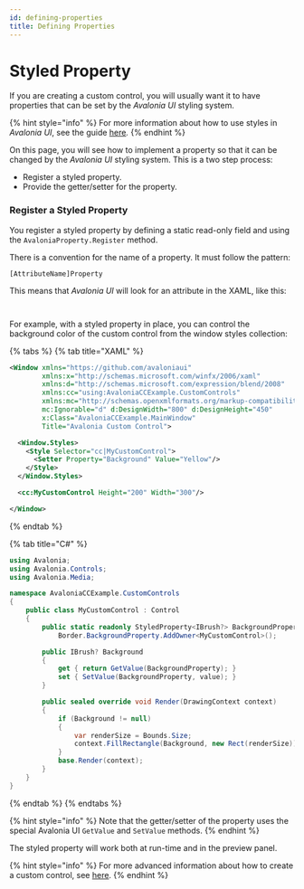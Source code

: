 ```yaml
---
id: defining-properties
title: Defining Properties
---
```


# Styled Property

If you are creating a custom control, you will usually want it to have properties that can be set by the _Avalonia UI_ styling system.

{% hint style="info" %}
For more information about how to use styles in _Avalonia UI_, see the guide [here](../../styles-and-resources/styling/)_._
{% endhint %}

On this page, you will see how to implement a property so that it can be changed by the _Avalonia UI_ styling system. This is a two step process:

* Register a styled property.
* Provide the getter/setter for the property.

### Register a Styled Property <a href="#registering-styled-properties" id="registering-styled-properties"></a>

You register a styled property by defining a static read-only field and using the `AvaloniaProperty.Register` method.

There is a convention for the name of a property. It must follow the pattern:

```
[AttributeName]Property
```

This means that _Avalonia UI_ will look for an attribute in the XAML, like this:

<pre class="language-xml"><code class="lang-xml"><strong><MyCustomControl AttributeName="value" ... >
</strong></code></pre>

For example, with a styled property in place, you can control the background color of the custom control from the window styles collection:

{% tabs %}
{% tab title="XAML" %}
```xml
<Window xmlns="https://github.com/avaloniaui"
        xmlns:x="http://schemas.microsoft.com/winfx/2006/xaml"
        xmlns:d="http://schemas.microsoft.com/expression/blend/2008"
        xmlns:cc="using:AvaloniaCCExample.CustomControls"
        xmlns:mc="http://schemas.openxmlformats.org/markup-compatibility/2006"
        mc:Ignorable="d" d:DesignWidth="800" d:DesignHeight="450"
        x:Class="AvaloniaCCExample.MainWindow"
        Title="Avalonia Custom Control">

  <Window.Styles>
    <Style Selector="cc|MyCustomControl">
      <Setter Property="Background" Value="Yellow"/>
    </Style>
  </Window.Styles>

  <cc:MyCustomControl Height="200" Width="300"/>

</Window>
```
{% endtab %}

{% tab title="C#" %}
```csharp
using Avalonia;
using Avalonia.Controls;
using Avalonia.Media;

namespace AvaloniaCCExample.CustomControls
{
    public class MyCustomControl : Control
    {
        public static readonly StyledProperty<IBrush?> BackgroundProperty =
            Border.BackgroundProperty.AddOwner<MyCustomControl>();

        public IBrush? Background
        {
            get { return GetValue(BackgroundProperty); }
            set { SetValue(BackgroundProperty, value); }
        }

        public sealed override void Render(DrawingContext context)
        {
            if (Background != null)
            {
                var renderSize = Bounds.Size;
                context.FillRectangle(Background, new Rect(renderSize));
            }
            base.Render(context);
        }
    }
}
```
{% endtab %}
{% endtabs %}

{% hint style="info" %}
Note that the getter/setter of the property uses the special Avalonia UI `GetValue` and `SetValue` methods.
{% endhint %}

The styled property will work both at run-time and in the preview panel.

<!--<figure><img src="../../../.gitbook/assets/image (4) (3).png" alt=""><figcaption></figcaption></figure>-->

{% hint style="info" %}
For more advanced information about how to create a custom control, see [here](../how-to-create-advanced-custom-controls.md).
{% endhint %}
